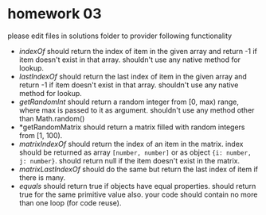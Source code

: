 # homework 03

please edit files in solutions folder to provider following functionality

  - *indexOf*
    should return the index of item in the given array and return -1 if item doesn't exist in that array.
    shouldn't use any native method for lookup.
  - *lastIndexOf*
    should return the last index of item in the given array and return -1 if item doesn't exist in that array.
    shouldn't use any native method for lookup.
  - *getRandomInt*
    should return a random integer from [0, max) range, where max is passed to it as argument.
    shouldn't use any method other than Math.random()
  - *getRandomMatrix
    should return a matrix filled with random integers from [1, 100).
  - *matrixIndexOf*
    should return the index of an item in the matrix. index should be returned as array `[number, number]` or as object `{i: number, j: number}`. should return null if the item doesn't exist in the matrix.
  - *matrixLastIndexOf*
    should do the same but return the last index of item if there is many.
  - *equals*
    should return true if objects have equal properties. should return true for the same primitive value also.
    your code should contain no more than one loop (for code reuse).
